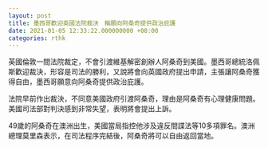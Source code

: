```yaml
---
layout: post
title: 墨西哥歡迎英國法院裁決　稱願向阿桑奇提供政治庇護
date: 2021-01-05 12:33:22.000000000 +08:00
categories: rthk
---
```


英國倫敦一間法院裁定，不會引渡維基解密創辦人阿桑奇到美國。墨西哥總統洛佩斯歡迎裁決，形容是司法的勝利，又說將會向英國政府提出申請，主張讓阿桑奇獲得自由，墨西哥願意向阿桑奇提供政治庇護。

法院早前作出裁決，不同意美國政府引渡阿桑奇，理由是阿桑奇有心理健康問題。美國司法部對判決感到非常失望，表明將會提出上訴。

49歲的阿桑奇在澳洲出生，美國當局指控他涉及違反間諜法等10多項罪名。澳洲總理莫里森表示，在司法程序完結後，阿桑奇將可以自由返回當地。

